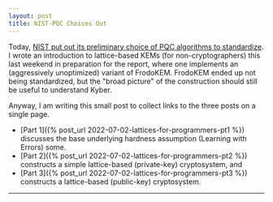 ```yaml
---
layout: post
title: NIST-PQC Choices Out
---
```


Today, [NIST put out its preliminary choice of PQC algorithms to standardize](https://csrc.nist.gov/publications/detail/nistir/8413/final).
I wrote an introduction to lattice-based KEMs (for non-cryptographers) this last weekend in preparation for the report, where one implements an (aggressively unoptimized) variant of FrodoKEM.
FrodoKEM ended up not being standardized, but the "broad picture" of the construction should still be useful to understand Kyber.

Anyway, I am writing this small post to collect links to the three posts on a single page.

* [Part 1]({% post_url 2022-07-02-lattices-for-programmers-pt1 %}) discusses the base underlying hardness assumption (Learning with Errors) some.
* [Part 2]({% post_url 2022-07-02-lattices-for-programmers-pt2 %}) constructs a simple lattice-based (private-key) cryptosystem, and
* [Part 3]({% post_url 2022-07-02-lattices-for-programmers-pt3 %}) constructs a lattice-based (public-key) cryptosystem.

---
